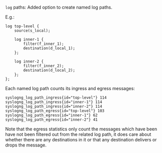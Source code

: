 `log` paths: Added option to create named log paths.

E.g.:
```
log top-level {
    source(s_local);

    log inner-1 {
        filter(f_inner_1);
        destination(d_local_1);
    };

    log inner-2 {
        filter(f_inner_2);
        destination(d_local_2);
    };
};
```

Each named log path counts its ingress and egress messages:
```
syslogng_log_path_ingress{id="top-level"} 114
syslogng_log_path_ingress{id="inner-1"} 114
syslogng_log_path_ingress{id="inner-2"} 114
syslogng_log_path_egress{id="top-level"} 103
syslogng_log_path_egress{id="inner-1"} 62
syslogng_log_path_egress{id="inner-2"} 41
```

Note that the egress statistics only count the messages which have been have not been filtered out from the related
log path, it does care about whether there are any destinations in it or that any destination delivers or drops the message.
